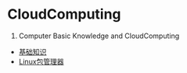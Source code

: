 # CloudComputing 
1. Computer Basic Knowledge and CloudComputing
* [基础知识](CloudComputing/基础知识.md)
* [Linux包管理器](CloudComputing/Linux包管理器.md)

